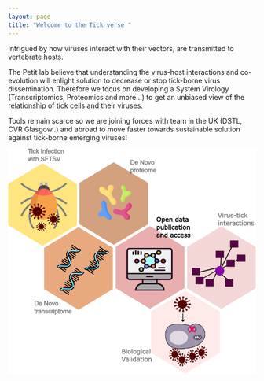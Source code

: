 ```yaml
---
layout: page
title: "Welcome to the Tick verse "
---
```


Intrigued by how viruses interact with their vectors, are transmitted to vertebrate hosts. 

The Petit lab believe that understanding the virus-host interactions and co-evolution will enlight solution to decrease or stop tick-borne virus dissemination.
Therefore we focus on developing a System Virology (Transcriptomics, Proteomics and more...) to get an unbiased view of the relationship of tick cells and their viruses.

Tools remain scarce so we are joining forces with team in the UK (DSTL, CVR Glasgow..) and abroad to move faster towards sustainable solution against tick-borne emerging viruses!

![research vision](/assets/TICKITS_summary_Horizon2020.png)
